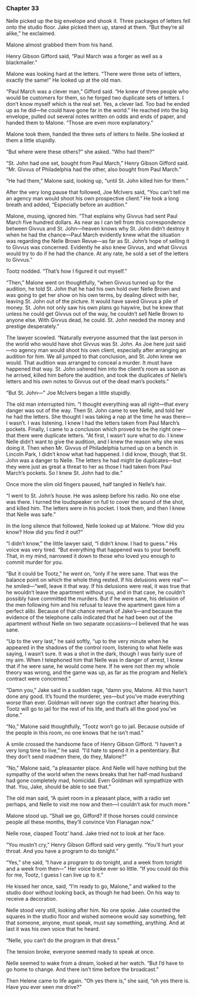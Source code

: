 ### Chapter 33

Nelle picked up the big envelope and shook it. Three packages of letters fell onto the studio floor. Jake picked them up, stared at them. “But they’re all alike,” he exclaimed.

Malone almost grabbed them from his hand.

Henry Gibson Gifford said, “Paul March was a forger as well as a blackmailer.”

Malone was looking hard at the letters. “There were three sets of letters, exactly the same!” He looked up at the old man.

“Paul March was a clever man,” Gifford said. “He knew of three people who would be customers for them, so he forged two duplicate sets of letters. I don’t know myself which is the real set. Yes, a clever lad. Too bad he ended up as he did—he could have gone far in the world.” He reached into the big envelope, pulled out several notes written on odds and ends of paper, and handed them to Malone. “Those are even more explanatory.”

Malone took them, handed the three sets of letters to Nelle. She looked at them a little stupidly.

“But where were these others?” she asked. “Who had them?”

“St. John had one set, bought from Paul March,” Henry Gibson Gifford said. “Mr. Givvus of Philadelphia had the other, also bought from Paul March.”

“He had them,” Malone said, looking up, “until St. John killed him for them.”

After the very long pause that followed, Joe McIvers said, “You can’t tell me an agency man would shoot his own prospective client.” He took a long breath and added, “Especially before an audition.”

Malone, musing, ignored him. “That explains why Givvus had sent Paul March five hundred dollars. As near as I can tell from this correspondence between Givvus and St. John—heaven knows why St. John didn’t destroy it when he had the chance—Paul March evidently knew what the situation was regarding the Nelle Brown Revue—as far as St. John’s hope of selling it to Givvus was concerned. Evidently he also knew Givvus, and what Givvus would try to do if he had the chance. At any rate, he sold a set of the letters to Givvus.”

Tootz nodded. “That’s how I figured it out myself.”

“Then,” Malone went on thoughtfully, “when Givvus turned up for the audition, he told St. John that he had his own hold over Nelle Brown and was going to get her show on his own terms, by dealing direct with her, leaving St. John out of the picture. It would have saved Givvus a pile of money. St. John not only saw his own plans go haywire, but he knew that unless he could get Givvus out of the way, he couldn’t sell Nelle Brown to anyone else. With Givvus dead, he could. St. John needed the money and prestige desperately.”

The lawyer scowled. “Naturally everyone assumed that the last person in the world who would have shot Givvus was St. John. As Joe here just said—no agency man would shoot his own client, especially after arranging an audition for him. We all jumped to that conclusion, and St. John knew we would. That audition was arranged to conceal a murder. It must have happened that way. St. John ushered him into the client’s room as soon as he arrived, killed him before the audition, and took the duplicates of Nelle’s letters and his own notes to Givvus out of the dead man’s pockets.”

“But St. John—" Joe McIvers began a little stupidly.

The old man interrupted him. “I thought everything was all right—that every danger was out of the way. Then St. John came to see Nelle, and told her he had the letters. She thought I was taking a nap at the time he was there—I wasn’t. I was listening. I knew I had the letters taken from Paul March’s pockets. Finally, I came to a conclusion which proved to be the right one—that there were duplicate letters.
"At first, I wasn’t sure what to do. I knew Nelle didn’t want to give the audition, and I knew the reason why she was doing it. Then when Mr. Givvus of Philadelphia turned up on a bench in Lincoln Park, I didn’t know what had happened. I did know, though, that St. John was a danger to Nelle. The letters he had might be duplicates—but they were just as great a threat to her as those I had taken from Paul March’s pockets. So I knew St. John had to die.”

Once more the slim old fingers paused, half tangled in Nelle’s hair.

“I went to St. John’s house. He was asleep before his radio. No one else was there. I turned the loudspeaker on full to cover the sound of the shot, and killed him. The letters were in his pocket. I took them, and then I knew that Nelle was safe.”

In the long silence that followed, Nelle looked up at Malone. “How did you know? How did you find it out?”

“I didn’t know,” the little lawyer said, “I didn’t know. I had to guess.” His voice was very tired. “But everything that happened was to your benefit. That, in my mind, narrowed it down to those who loved you enough to commit murder for you.

“But it could be Tootz,” he went on, “only if he were sane. That was the balance point on which the whole thing rested. If his delusions were real”—he smiled—“well, leave it that way. If his delusions were real, it was true that he wouldn’t leave the apartment without you, and in that case, he couldn’t possibly have committed the murders. But if he were sane, his delusion of the men following him and his refusal to leave the apartment gave him a perfect alibi. Because of that chance remark of Jake’s—and because the evidence of the telephone calls indicated that he had been out of the apartment without Nelle on two separate occasions—I believed that he was sane.

“Up to the very last,” he said softly, “up to the very minute when he appeared in the shadows of the control room, listening to what Nelle was saying, I wasn’t sure. It was a shot in the dark, though I was fairly sure of my aim. When I telephoned him that Nelle was in danger of arrest, I knew that if he were sane, he would come here. If he were not then my whole theory was wrong, and the game was up, as far as the program and Nelle’s contract were concerned.”

“Damn you,” Jake said in a sudden rage, “damn you, Malone. All this hasn’t done any good. It’s found the murderer, yes—but you’ve made everything worse than ever. Goldman will never sign the contract after hearing this. Tootz will go to jail for the rest of his life, and that’s all the good you’ve done.”

“No,” Malone said thoughtfully, “Tootz won’t go to jail. Because outside of the people in this room, no one knows that he isn’t mad.”

A smile crossed the handsome face of Henry Gibson Gifford. “I haven’t a very long time to live,” he said. “I’d hate to spend it in a penitentiary. But they don’t send madmen there, do they, Malone?”

“No,” Malone said, “a pleasanter place. And Nelle will have nothing but the sympathy of the world when the news breaks that her half-mad husband had gone completely mad, homicidal. Even Goldman will sympathize with that. You, Jake, should be able to see that.”

The old man said, “A quiet room in a pleasant place, with a radio set perhaps, and Nelle to visit me now and then—I couldn’t ask for much more.”

Malone stood up. “Shall we go, Gifford? If those horses could convince people all these months, they’ll convince Von Flanagan now.”

Nelle rose, clasped Tootz’ hand. Jake tried not to look at her face.

“You mustn’t cry,” Henry Gibson Gifford said very gently. “You’ll hurt your throat. And you have a program to do tonight.”

“Yes,” she said, “I have a program to do tonight, and a week from tonight and a week from then—” Her voice broke ever so little. “If you could do this for me, Tootz, I guess I can live up to it.”

He kissed her once, said, “I’m ready to go, Malone,” and walked to the studio door without looking back, as though he had been.
On his way to receive a decoration.

Nelle stood very still, looking after him. No one spoke. Jake counted the squares in the studio floor and wished someone would say something, felt that someone, anyone, must speak, must say something, anything. And at last it was his own voice that he heard.

“Nelle, you can’t do the program in that dress.”

The tension broke, everyone seemed ready to speak at once.

Nelle seemed to wake from a dream, looked at her watch. “But I’d have to go home to change. And there isn’t time before the broadcast.”

Then Helene came to life again. “Oh yes there is,” she said, “oh yes there is. Have you ever seen me drive?”

